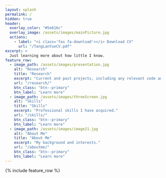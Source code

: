 ```yaml
---
layout: splash
permalink: /
hidden: true
header:
  overlay_color: "#5e616c"
  overlay_image: /assets/images/mainPicture.jpg
  actions:
    - label: "<i class='fas fa-download'></i> Download CV"
      url: "/TangLanYueCV.pdf"
excerpt: >
  Just learning more about how little I know.
feature_row:
  - image_path: /assets/images/presentation.jpg
    alt: "Research"
    title: "Research"
    excerpt: "Current and past projects, including any relevant code and documentation."
    url: "/research/"
    btn_class: "btn--primary"
    btn_label: "Learn more"
  - image_path: /assets/images/threeScreen.jpg
    alt: "Skills"
    title: "Skills"
    excerpt: "Professional skills I have acquired."
    url: "/skills/"
    btn_class: "btn--primary"
    btn_label: "Learn more"
  - image_path: /assets/images/image21.jpg
    alt: "About Me"
    title: "About Me"
    excerpt: "My background and interests."
    url: "/aboutme/"
    btn_class: "btn--primary"
    btn_label: "Learn more"      
---
```


{% include feature_row %}
